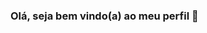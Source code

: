 ### Olá, seja bem vindo(a) ao meu perfil 👋

  


<!--
**Marcelo12Bernardo/Marcelo12Bernardo** is a ✨ _special_ ✨ repository because its `README.md` (this file) appears on your GitHub profile.

Here are some ideas to get you started:
- 👯 I’m looking to collaborate on ...
- 🤔 I’m looking for help with ...
- 💬 Ask me about ...
- ⚡ Fun fact: ...
-->
